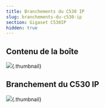 ```yaml
---
title: Branchements du C530 IP
slug: branchements-du-c530-ip
section: Gigaset C530IP
hidden: true
---
```


## Contenu de la boîte

![](images/contenu.png){.thumbnail}

## Branchement du C530 IP

![](images/branchements.png){.thumbnail}


